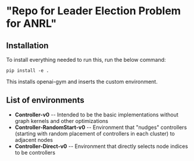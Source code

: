 # "Repo for Leader Election Problem for ANRL" 

## Installation
To install everything needed to run this, run the below command:

    pip install -e .
This installs openai-gym and inserts the custom environment.

## List of environments
 - **Controller-v0**
 -- Intended to be the basic implementations without graph kernels and other optimizations
 - **Controller-RandomStart-v0**
 -- Environment that "nudges" controllers (starting with random placement of controllers in each cluster) to adjacent nodes
 - **Controller-Direct-v0**
 -- Environment that directly selects node indices to be controllers